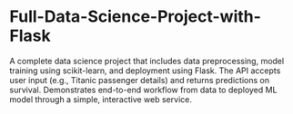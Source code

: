 # Full-Data-Science-Project-with-Flask
A complete data science project that includes data preprocessing, model training using scikit-learn, and deployment using Flask. The API accepts user input (e.g., Titanic passenger details) and returns predictions on survival. Demonstrates end-to-end workflow from data to deployed ML model through a simple, interactive web service.
